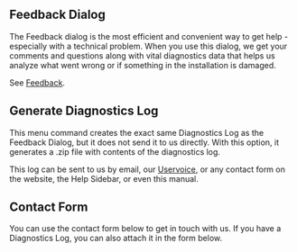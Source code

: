 ## Feedback Dialog
The Feedback dialog is the most efficient and convenient way to get help - especially with a technical problem. When you use this dialog, we get your comments and questions along with vital diagnostics data that helps us analyze what went wrong or if something in the installation is damaged.

See [Feedback](IDE--Feedback).

## Generate Diagnostics Log
This menu command creates the exact same Diagnostics Log as the Feedback Dialog, but it does not send it to us directly. With this option, it generates a .zip file with contents of the diagnostics log.

This log can be sent to us by email, our [Uservoice](http://quadspinner.uservoice.com), or any contact form on the website, the Help Sidebar, or even this manual.

## Contact Form
You can use the contact form below to get in touch with us. If you have a Diagnostics Log, you can also attach it in the form below.

<div id="supportGrod" data-uv-screenshot_enabled="false" data-uv-smartvote_enabled="false" data-uv-strings="strings: {contact_title: 'Describe your problem...'}" data-uv-embed="contact"></div>